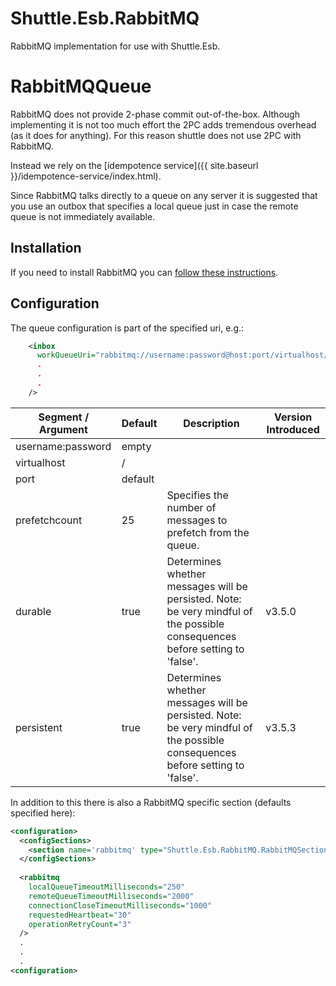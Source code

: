 Shuttle.Esb.RabbitMQ
====================

RabbitMQ implementation for use with Shuttle.Esb.

# RabbitMQQueue

RabbitMQ does not provide 2-phase commit out-of-the-box.  Although implementing it is not too much effort the 2PC adds tremendous overhead (as it does for anything).  For this reason shuttle does not use 2PC with RabbitMQ.

Instead we rely on the [idempotence service]({{ site.baseurl }}/idempotence-service/index.html).

Since RabbitMQ talks directly to a queue on any server it is suggested that you use an outbox that specifies a local queue just in case the remote queue is not immediately available.

## Installation

If you need to install RabbitMQ you can <a target='_blank' href='https://www.rabbitmq.com/install-windows.html'>follow these instructions</a>.

## Configuration

The queue configuration is part of the specified uri, e.g.:

~~~ xml
    <inbox
      workQueueUri="rabbitmq://username:password@host:port/virtualhost/queue?prefetchCount=25&amp;durable=true&amp;persistent=true"
	  .
	  .
	  .
    />
~~~

| Segment / Argument | Default	| Description | Version Introduced |
| --- | --- | --- | --- |
| username:password	 | empty|	| |
| virtualhost		 | /	|	| |
| port				 | default	|	| |
| prefetchcount			 | 25		| Specifies the number of messages to prefetch from the queue. | |
| durable			 | true     | Determines whether messages will be persisted.  Note: be very mindful of the possible consequences before setting to 'false'. | v3.5.0 |
| persistent			 | true     | Determines whether messages will be persisted.  Note: be very mindful of the possible consequences before setting to 'false'. | v3.5.3 |

In addition to this there is also a RabbitMQ specific section (defaults specified here):

~~~ xml
<configuration>
  <configSections>
    <section name='rabbitmq' type="Shuttle.Esb.RabbitMQ.RabbitMQSection, Shuttle.Esb.RabbitMQ"/>
  </configSections>
  
  <rabbitmq
	localQueueTimeoutMilliseconds="250"
	remoteQueueTimeoutMilliseconds="2000"
	connectionCloseTimeoutMilliseconds="1000"
	requestedHeartbeat="30"
	operationRetryCount="3"
  />
  .
  .
  .
<configuration>
~~~
